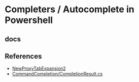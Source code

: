 # Completers / Autocomplete in Powershell

## docs

## References

- [NewProxyTabExpansion2](https://github.com/SeeminglyScience/dotfiles/blob/c4fa75ceddbdb5d9b6d16b90428969cc1c37fbe7/PowerShell/NamespaceAwareCompletion.ps1#L1)
- [CommandCompletion/CompletionResult.cs](https://github.com/PowerShell/PowerShell/blob/9212aac0fa020b657454ef4f9ff2fdd6fc6d759c/src/System.Management.Automation/engine/CommandCompletion/CompletionResult.cs#L198)
